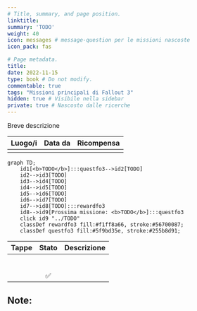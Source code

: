 ```yaml
---
# Title, summary, and page position.
linktitle: 
summary: 'TODO'
weight: 40
icon: messages # message-question per le missioni nascoste
icon_pack: fas

# Page metadata.
title: 
date: 2022-11-15
type: book # Do not modify.
commentable: true
tags: "Missioni principali di Fallout 3"
hidden: true # Visibile nella sidebar
private: true # Nascosto dalle ricerche
---
```


Breve descrizione

| Luogo/i | Data da | Ricompensa | 
| ------- | ------- | ---------- | 
|         |         |            | 

```mermaid
graph TD;
    id1[<b>TODO</b>]:::questfo3-->id2[TODO]
    id2-->id3[TODO]
    id3-->id4[TODO]
    id4-->id5[TODO]
    id5-->id6[TODO]  
    id6-->id7[TODO]
    id7-->id8[TODO]:::rewardfo3
    id8-->id9[Prossima missione: <b>TODO</b>]:::questfo3
    click id9 "../TODO"
    classDef rewardfo3 fill:#f1ff8a66, stroke:#56700087;
    classDef questfo3 fill:#5f9bd35e, stroke:#255b8d91;
```

| Tappe | Stato              | Descrizione |
| :-----: | :------------------: | ----------- |
|       |                    |             |
|       |                    |             |
|       |                    |             |
|       |                    |             |
|       |                    |             |
|       |                    |             |
|       | :white_check_mark: |             |

Note:
- 